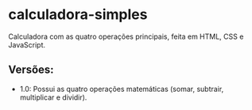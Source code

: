 # calculadora-simples
Calculadora com as quatro operações principais, feita em HTML, CSS e JavaScript.

## Versões:
- 1.0: Possui as quatro operações matemáticas (somar, subtrair, multiplicar e dividir).
